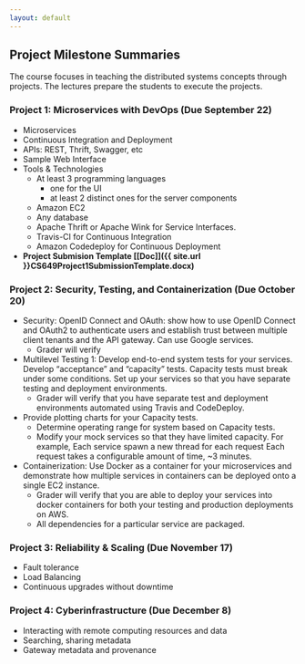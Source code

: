 ```yaml
---
layout: default
---
```


## Project Milestone Summaries

The course focuses in teaching the distributed systems concepts through projects. The lectures prepare the students to execute the projects.

###  Project 1: Microservices with DevOps (Due September 22)
* Microservices
* Continuous Integration and Deployment
* APIs: REST, Thrift, Swagger, etc
* Sample Web Interface
* Tools & Technologies 
    * At least 3 programming languages 
        * one for the UI
        * at least 2 distinct ones for the server components 
    * Amazon EC2 
    * Any database 
    * Apache Thrift or Apache Wink for Service Interfaces.
    * Travis-CI for Continuous Integration 
    * Amazon Codedeploy for Continuous Deployment
* **Project Submision Template [[Doc]]({{ site.url }}CS649Project1SubmissionTemplate.docx)**

###  Project 2: Security, Testing, and Containerization (Due October 20)
* Security: OpenID Connect and OAuth: show how to use OpenID Connect and OAuth2 to authenticate users and establish trust between multiple client tenants and the API gateway. Can use Google services.
     * Grader will verify 
* Multilevel Testing 1: Develop end-to-end system tests for your services. Develop “acceptance” and  “capacity” tests.  Capacity tests must break under some conditions. Set up your services so that you have separate testing and deployment environments.
     * Grader will verify that you have separate test and deployment environments automated using Travis and CodeDeploy.
* Provide plotting charts for your Capacity tests.
     * Determine operating range for system based on Capacity tests.
     * Modify your mock services so that they have limited capacity. For example, Each service spawn a new thread for each request Each request takes a configurable amount of time, ~3 minutes.
* Containerization: Use Docker as a container for your microservices and demonstrate how multiple services in containers can be deployed onto a single EC2 instance.
     * Grader will verify that you are able to deploy your services into docker containers for both your testing and production deployments on AWS.
     * All dependencies for a particular service are packaged.

###  Project 3: Reliability & Scaling (Due November 17)
* Fault tolerance
* Load Balancing
* Continuous upgrades without downtime

###  Project 4: Cyberinfrastructure (Due December 8)
* Interacting with remote computing resources and data
* Searching, sharing metadata
* Gateway metadata and provenance